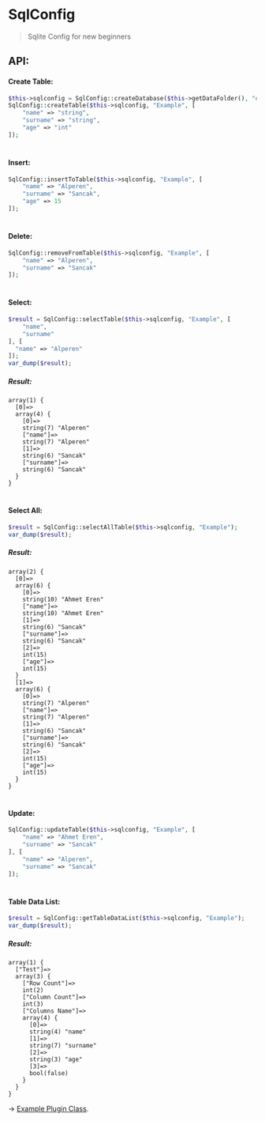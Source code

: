 # SqlConfig

> Sqlite Config for new beginners

## API:
#### Create Table:
```php
$this->sqlconfig = SqlConfig::createDatabase($this->getDataFolder(), "example.db");
SqlConfig::createTable($this->sqlconfig, "Example", [
    "name" => "string",
    "surname" => "string",
    "age" => "int"
]);
```
#
#### Insert:
```php
SqlConfig::insertToTable($this->sqlconfig, "Example", [
    "name" => "Alperen",
    "surname" => "Sancak",
    "age" => 15
]);
```
#
#### Delete:
```php
SqlConfig::removeFromTable($this->sqlconfig, "Example", [
    "name" => "Alperen",
    "surname" => "Sancak"
]);
```
#
#### Select:
```php
$result = SqlConfig::selectTable($this->sqlconfig, "Example", [
    "name",
    "surname"
], [
  "name" => "Alperen"
]);
var_dump($result);
```
##### Result:
```console
array(1) {
  [0]=>
  array(4) {
    [0]=>
    string(7) "Alperen"
    ["name"]=>
    string(7) "Alperen"
    [1]=>
    string(6) "Sancak"
    ["surname"]=>
    string(6) "Sancak"
  }
}
```
#
#### Select All:
```php
$result = SqlConfig::selectAllTable($this->sqlconfig, "Example");
var_dump($result);
```
##### Result:
```console
array(2) {
  [0]=>
  array(6) {
    [0]=>
    string(10) "Ahmet Eren"
    ["name"]=>
    string(10) "Ahmet Eren"
    [1]=>
    string(6) "Sancak"
    ["surname"]=>
    string(6) "Sancak"
    [2]=>
    int(15)
    ["age"]=>
    int(15)
  }
  [1]=>
  array(6) {
    [0]=>
    string(7) "Alperen"
    ["name"]=>
    string(7) "Alperen"
    [1]=>
    string(6) "Sancak"
    ["surname"]=>
    string(6) "Sancak"
    [2]=>
    int(15)
    ["age"]=>
    int(15)
  }
}
```
#
#### Update:
```php
SqlConfig::updateTable($this->sqlconfig, "Example", [
    "name" => "Ahmet Eren",
    "surname" => "Sancak"
], [
    "name" => "Alperen",
    "surname" => "Sancak"
]);
```
#
#### Table Data List:
```php
$result = SqlConfig::getTableDataList($this->sqlconfig, "Example");
var_dump($result);
```
##### Result:
```console
array(1) {
  ["Test"]=>
  array(3) {
    ["Row Count"]=>
    int(2)
    ["Column Count"]=>
    int(3)
    ["Columns Name"]=>
    array(4) {
      [0]=>
      string(4) "name"
      [1]=>
      string(7) "surname"
      [2]=>
      string(3) "age"
      [3]=>
      bool(false)
    }
  }
}
```
-> [Example Plugin Class](https://github.com/ByAlperenS/SqlConfig/blob/master/example/Test.php).
